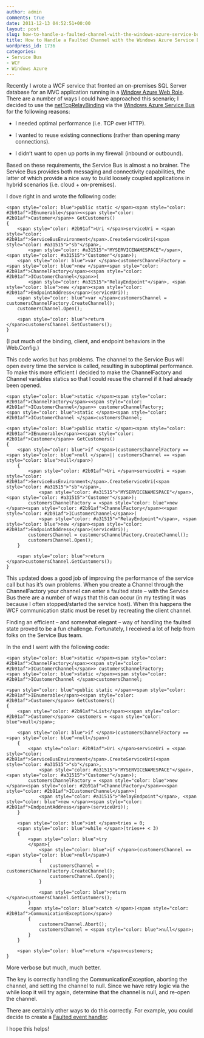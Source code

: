 ```yaml
---
author: admin
comments: true
date: 2011-12-13 04:52:51+00:00
layout: post
slug: how-to-handle-a-faulted-channel-with-the-windows-azure-service-bus
title: How to Handle a Faulted Channel with the Windows Azure Service Bus
wordpress_id: 1736
categories:
- Service Bus
- WCF
- Windows Azure
---
```


Recently I wrote a WCF service that fronted an on-premises SQL Server database for an MVC application running in a [Window Azure Web Role](http://www.windowsazure.com/en-us/home/tour/compute/). There are a number of ways I could have approached this scenario; I decided to use the [netTcpRelayBinding](http://msdn.microsoft.com/en-us/library/windowsazure/microsoft.servicebus.nettcprelaybinding.aspx) via the [Windows Azure Service Bus](http://www.windowsazure.com/en-us/home/tour/service-bus/) for the following reasons:

 

  
  * I needed optimal performance (i.e. TCP over HTTP). 
   
  * I wanted to reuse existing connections (rather than opening many connections). 
   
  * I didn’t want to open up ports in my firewall (inbound or outbound). 
 

Based on these requirements, the Service Bus is almost a no brainer. The Service Bus provides both messaging and connectivity capabilities, the latter of which provide a nice way to build loosely coupled applications in hybrid scenarios (i.e. cloud + on-premises).

 

I dove right in and wrote the following code:

 
    
    <span style="color: blue">public static </span><span style="color: #2b91af">IEnumerable</span><<span style="color: #2b91af">Customer</span>> GetCustomers()
    {
        <span style="color: #2b91af">Uri </span>serviceUri = <span style="color: #2b91af">ServiceBusEnvironment</span>.CreateServiceUri(<span style="color: #a31515">"sb"</span>, 
            <span style="color: #a31515">"MYSERVICENAMESPACE"</span>, <span style="color: #a31515">"Customer"</span>);
        <span style="color: blue">var </span>customersChannelFactory = <span style="color: blue">new </span><span style="color: #2b91af">ChannelFactory</span><<span style="color: #2b91af">ICustomerChannel</span>>(
            <span style="color: #a31515">"RelayEndpoint"</span>, <span style="color: blue">new </span><span style="color: #2b91af">EndpointAddress</span>(serviceUri));
        <span style="color: blue">var </span>customersChannel = customersChannelFactory.CreateChannel();
        customersChannel.Open();
    
        <span style="color: blue">return </span>customersChannel.GetCustomers();
    }






(I put much of the binding, client, and endpoint behaviors in the Web.Config.)





This code works but has problems. The channel to the Service Bus will open every time the service is called, resulting in suboptimal performance. To make this more efficient I decided to make the ChannelFactory and Channel variables statics so that I could reuse the channel if it had already been opened.




    
    <span style="color: blue">static </span><span style="color: #2b91af">ChannelFactory</span><<span style="color: #2b91af">ICustomerChannel</span>> customersChannelFactory;
    <span style="color: blue">static </span><span style="color: #2b91af">ICustomerChannel </span>customersChannel;
    
    <span style="color: blue">public static </span><span style="color: #2b91af">IEnumerable</span><<span style="color: #2b91af">Customer</span>> GetCustomers()
    {
        <span style="color: blue">if </span>(customersChannelFactory == <span style="color: blue">null </span>|| customersChannel == <span style="color: blue">null</span>)
        {
            <span style="color: #2b91af">Uri </span>serviceUri = <span style="color: #2b91af">ServiceBusEnvironment</span>.CreateServiceUri(<span style="color: #a31515">"sb"</span>, 
                <span style="color: #a31515">"MYSERVICENAMESPACE"</span>, <span style="color: #a31515">"Customer"</span>);
            customersChannelFactory = <span style="color: blue">new </span><span style="color: #2b91af">ChannelFactory</span><<span style="color: #2b91af">ICustomerChannel</span>>(
                <span style="color: #a31515">"RelayEndpoint"</span>, <span style="color: blue">new </span><span style="color: #2b91af">EndpointAddress</span>(serviceUri));
            customersChannel = customersChannelFactory.CreateChannel();
            customersChannel.Open();
        }
    
        <span style="color: blue">return </span>customersChannel.GetCustomers();
    }






This updated does a good job of improving the performance of the service call but has it’s own problems. When you create a Channel through the ChannelFactory your channel can enter a faulted state – with the Service Bus there are a number of ways that this can occur (in my testing it was because I often stopped/started the service host). When this happens the WCF communication static must be reset by recreating the client channel. 





Finding an efficient – and somewhat elegant – way of handling the faulted state proved to be a fun challenge. Fortunately, I received a lot of help from folks on the Service Bus team.





In the end I went with the following code:




    
    <span style="color: blue">static </span><span style="color: #2b91af">ChannelFactory</span><<span style="color: #2b91af">ICustomerChannel</span>> customersChannelFactory;
    <span style="color: blue">static </span><span style="color: #2b91af">ICustomerChannel </span>customersChannel;
    
    <span style="color: blue">public static </span><span style="color: #2b91af">IEnumerable</span><<span style="color: #2b91af">Customer</span>> GetCustomers()
    {
        <span style="color: #2b91af">List</span><<span style="color: #2b91af">Customer</span>> customers = <span style="color: blue">null</span>;
    
        <span style="color: blue">if </span>(customersChannelFactory == <span style="color: blue">null</span>)
        {
            <span style="color: #2b91af">Uri </span>serviceUri = <span style="color: #2b91af">ServiceBusEnvironment</span>.CreateServiceUri(<span style="color: #a31515">"sb"</span>, 
                <span style="color: #a31515">"MYSERVICENAMESPACE"</span>, <span style="color: #a31515">"Customer"</span>);
            customersChannelFactory = <span style="color: blue">new </span><span style="color: #2b91af">ChannelFactory</span><<span style="color: #2b91af">ICustomerChannel</span>>(
                <span style="color: #a31515">"RelayEndpoint"</span>, <span style="color: blue">new </span><span style="color: #2b91af">EndpointAddress</span>(serviceUri));
        }
    
        <span style="color: blue">int </span>tries = 0;
        <span style="color: blue">while </span>(tries++ < 3)
        {
            <span style="color: blue">try
            </span>{
                <span style="color: blue">if </span>(customersChannel == <span style="color: blue">null</span>)
                {
                    customersChannel = customersChannelFactory.CreateChannel();
                    customersChannel.Open();
                }
    
                <span style="color: blue">return </span>customersChannel.GetCustomers();
            }
            <span style="color: blue">catch </span>(<span style="color: #2b91af">CommunicationException</span>)
            {
                customersChannel.Abort();
                customersChannel = <span style="color: blue">null</span>;
            }
        }
    
        <span style="color: blue">return </span>customers;
    }






More verbose but much, much better.





The key is correctly handling the CommunicationException, aborting the channel, and setting the channel to null. Since we have retry logic via the while loop it will try again, determine that the channel is null, and re-open the channel.





There are certainly other ways to do this correctly. For example, you could decide to create a [Faulted event handler](http://msdn.microsoft.com/en-us/library/bb350915.aspx).





I hope this helps!
